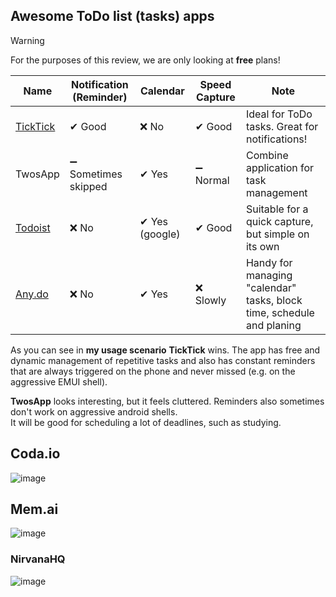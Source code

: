 ## Awesome ToDo list (tasks) apps
> [!WARNING]
> For the purposes of this review, we are only looking at **free** plans!

| Name | Notification (Reminder) | Calendar | Speed Capture | Note
| ----- | --- | -- | -- | -- |
| [TickTick](https://i.pcmag.com/imagery/reviews/00Eci0pqG2SVLDs8vlNv0s4-15.fit_lim.size_1050x.png) | ✔ Good | ❌ No | ✔ Good | Ideal for ToDo tasks. Great for notifications!
| TwosApp | ➖ Sometimes skipped | ✔ Yes | ➖ Normal | Combine application for task management 
| [Todoist](https://dl.flathub.org/repo/screenshots/com.todoist.Todoist-stable/1248x702/com.todoist.Todoist-1b2c0318c8519755e25f4df8ebd923a3.png) | ❌ No | ✔ Yes (google) | ✔ Good | Suitable for a quick capture, but simple on its own
| [Any.do](https://www.any.do/v5/images/teams/my-team.webp) | ❌ No | ✔ Yes | ❌ Slowly | Handy for managing "calendar" tasks, block time, schedule and planing

As you can see in **my usage scenario** **TickTick** wins. The app has free and dynamic management of repetitive tasks and also has constant reminders that are always triggered on the phone and never missed (e.g. on the aggressive EMUI shell). 

**TwosApp** looks interesting, but it feels cluttered. Reminders also sometimes don't work on aggressive android shells.
<br>
It will be good for scheduling a lot of deadlines, such as studying.

## Coda.io
![image](https://github.com/jestxfot/psychology/assets/87380272/65360ec9-0466-4dc6-8c14-911a3d6dae4f)

## Mem.ai
![image](https://github.com/jestxfot/psychology/assets/87380272/61d5b7de-91dd-4737-8424-6306ab349819)

### NirvanaHQ
![image](https://github.com/jestxfot/psychology/assets/87380272/65d96d6d-6323-47e7-b0d8-2d7d6b5ec3d5)

